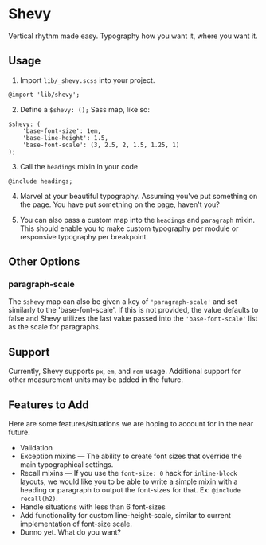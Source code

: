 # Shevy

Vertical rhythm made easy. Typography how you want it, where you want it.

## Usage

1. Import `lib/_shevy.scss` into your project.

```
@import 'lib/shevy';
```

2. Define a `$shevy: ();` Sass map, like so:

```
$shevy: (
    'base-font-size': 1em,
    'base-line-height': 1.5,
    'base-font-scale': (3, 2.5, 2, 1.5, 1.25, 1)
);
```

3. Call the `headings` mixin in your code

```
@include headings;
```

4. Marvel at your beautiful typography. Assuming you've put something on the page. You have put something on the page, haven't you?

5. You can also pass a custom map into the `headings` and `paragraph` mixin. This should enable you to make custom typography per module or responsive typography per breakpoint.

## Other Options

### paragraph-scale

The `$shevy` map can also be given a key of `'paragraph-scale'` and set similarly to the 'base-font-scale'. If this is not provided, the value defaults to false and Shevy utilizes the last value passed into the `'base-font-scale'` list as the scale for paragraphs.

## Support

Currently, Shevy supports `px`, `em`, and `rem` usage. Additional support for other measurement units may be added in the future.

## Features to Add

Here are some features/situations we are hoping to account for in the near future.

- Validation
- Exception mixins &mdash; The ability to create font sizes that override the main typographical settings.
- Recall mixins &mdash; If you use the `font-size: 0` hack for `inline-block` layouts, we would like you to be able to write a simple mixin with a heading or paragraph to output the font-sizes for that. Ex: `@include recall(h2)`.
- Handle situations with less than 6 font-sizes
- Add functionality for custom line-height-scale, similar to current implementation of font-size scale.
- Dunno yet. What do you want?
